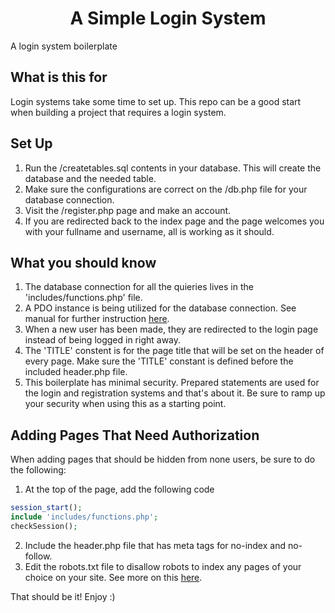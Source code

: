 <h1 align="center">A Simple Login System</h1>
<p>A login system boilerplate</p>

## What is this for
Login systems take some time to set up. This repo can be a good start when building a project that requires a login system.

## Set Up
1. Run the /createtables.sql contents in your database. This will create the database and the needed table.
2. Make sure the configurations are correct on the /db.php file for your database connection.
3. Visit the /register.php page and make an account. 
4. If you are redirected back to the index page and the page welcomes you with your fullname and username, all is working as it should. 

## What you should know
1. The database connection for all the quieries lives in the 'includes/functions.php' file.
2. A PDO instance is being utilized for the database connection. See manual for further instruction [here](http://php.net/manual/en/book.pdo.php).
2. When a new user has been made, they are redirected to the login page instead of being logged in right away.
3. The 'TITLE' constent is for the page title that will be set on the header of every page. Make sure the 'TITLE' constant is defined before the included header.php file.
4. This boilerplate has minimal security. Prepared statements are used for the login and registration systems and that's about it. Be sure to ramp up your security when using this as a starting point. 

## Adding Pages That Need Authorization
When adding pages that should be hidden from none users, be sure to do the following:
1. At the top of the page, add the following code
```php
session_start();
include 'includes/functions.php';
checkSession();
```
2. Include the header.php file that has meta tags for no-index and no-follow.
3. Edit the robots.txt file to disallow robots to index any pages of your choice on your site. See more on this [here](http://www.robotstxt.org/robotstxt.html).

That should be it! Enjoy :)